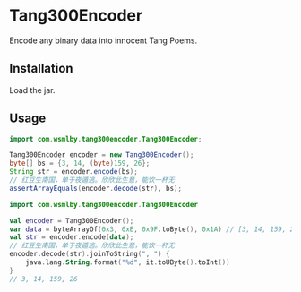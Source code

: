 # Tang300Encoder

Encode any binary data into innocent Tang Poems.

## Installation
Load the jar.

## Usage


```java
import com.wsmlby.tang300encoder.Tang300Encoder;

Tang300Encoder encoder = new Tang300Encoder();
byte[] bs = {3, 14, (byte)159, 26};
String str = encoder.encode(bs);
// 红豆生南国，单于夜遁逃。欣欣此生意，能饮一杯无
assertArrayEquals(encoder.decode(str), bs);
```

```kotlin
import com.wsmlby.tang300encoder.Tang300Encoder

val encoder = Tang300Encoder();
var data = byteArrayOf(0x3, 0xE, 0x9F.toByte(), 0x1A) // [3, 14, 159, 26]
val str = encoder.encode(data);
// 红豆生南国，单于夜遁逃。欣欣此生意，能饮一杯无
encoder.decode(str).joinToString(", ") {
    java.lang.String.format("%d", it.toUByte().toInt())
}
// 3, 14, 159, 26
```